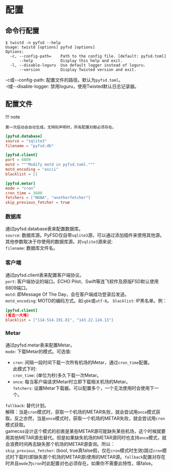 # 配置
## 命令行配置
```shell
$ twistd -n pyfsd --help
Usage: twistd [options] pyfsd [options]
Options:
  -c, --config-path=    Path to the config file. [default: pyfsd.toml]
      --help            Display this help and exit.
  -l, --disable-loguru  Use default logger instead of loguru.
      --version         Display Twisted version and exit.
```
-c或--config-path: 配置文件的路径。默认为`pyfsd.toml`。  
-l或--disable-logger: 禁用loguru，使用Twisted默认日志记录器。
## 配置文件
!!! note
    
    第一次启动会自动生成。无特别声明时，所有配置对都必须存在。
```toml
[pyfsd.database]
source = "sqlite3"
filename = "pyfsd.db"

[pyfsd.client]
port = 6809
motd = """Modify motd in pyfsd.toml."""
motd_encoding = "ascii"
blacklist = []

[pyfsd.metar]
mode = "cron"
cron_time = 3600
fetchers = ["NOAA", "anotherfetcher"]
skip_previous_fetcher = true
```
### 数据库
通过pyfsd.database表来配置数据库。  
`source`: 数据库源。PyFSD仅自带`sqlite3`源，可以通过添加插件来使用其他源。  
其他参数取决于你使用的数据库源。对`sqlite3`源来说:  
`filename`: 数据库文件名。
### 客户端
通过pyfsd.client表来配置客户端协议。  
`port`: 客户端协议的端口。ECHO Pilot、Swift等连飞软件及原版FSD默认使用6809端口。  
`motd`: 即Message Of The Day，会在客户端成功登录后发送。  
`motd_encoding`: MOTD的编码方式。如:`gbk`或`utf-8`。
`blacklist`: IP黑名单。例：  
```toml
[pyfsd.client]
(省去一大堆)
blacklist = ["114.514.191.81", "143.22.124.13"]
```
### Metar
通过pyfsd.metar表来配置Metar。  
`mode`: 下载Metar的模式。可选值:  
- `cron`: 间隔一段时间下载一次所有机场的Metar，通过`cron_time`配置。  
此模式下时:  
`cron_time`: (单位为秒)多久下载一次Metar。  
- `once`: 每当客户端请求Metar时立即下载相关机场的Metar。  
`fetchers`: 设置Metar下载器。可以配置多个，一个无法使用时会使用下一个。

`fallback`: 替代计划。  
解释：当是`cron`模式时，获取一个机场的METAR失败，就会尝试用`once`模式获取。反之亦然，当是`once`模式时，获取一个机场的METAR失败，就会尝试用`cron`模式获取。  
gamecss设计这个模式的初衷是某些METAR源可能缺失某些机场，这个时候就要用其他METAR源去替代。但是如果缺失机场的METAR源同时也支持`once`模式，就会浪费时间再去缺失那个机场的METAR源查询。所以：  
`skip_previous_fetcher`: (bool, true真false假，仅在`cron`模式时生效)跳过`cron`模式时下载时(即缺失那个机场的METAR源)使用的METAR源。`fallback`配置对存在时并且`mode`为`cron`时此配置对也必须存在。如果你不需要此特性，填false。
